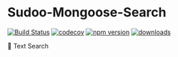 # Sudoo-Mongoose-Search

[![Build Status](https://travis-ci.com/SudoDotDog/Sudoo-Mongoose-Search.svg?branch=master)](https://travis-ci.com/SudoDotDog/Sudoo-Mongoose-Search)
[![codecov](https://codecov.io/gh/SudoDotDog/Sudoo-Mongoose-Search/branch/master/graph/badge.svg)](https://codecov.io/gh/SudoDotDog/Sudoo-Mongoose-Search)
[![npm version](https://badge.fury.io/js/%40sudoo%2Fmongoose-search.svg)](https://www.npmjs.com/package/@sudoo/mongoose-search)
[![downloads](https://img.shields.io/npm/dm/@sudoo/mongoose-search.svg)](https://www.npmjs.com/package/@sudoo/mongoose-search)

:crystal_ball: Text Search
